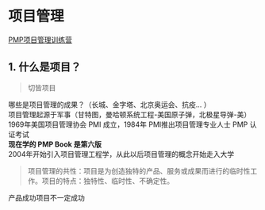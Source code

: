 # 项目管理
[PMP项目管理训练营](https://appzox0wgs47712.h5.xiaoeknow.com/p/course/ecourse/course_2SgBv3QMVCQ9Vv2E42AbtGJEHW4?type=2)

## 1. 什么是项目？
>切皆项目 

哪些是项目管理的成果？（长城、金字塔、北京奥运会、抗疫...  ）   
项目管理起源于军事（甘特图，曼哈顿系统工程-美国原子弹，北极星导弹-美）    
1969年美国项目管理协会 PMI 成立，1984年 PMI推出项目管理专业人士 PMP 认证考试     
**现在学的 PMP Book 是第六版**   
2004年开始引入项目管理工程学，从此以后项目管理的概念开始走入大学    

>项目管理的共性：项目是为创造独特的产品、服务或成果而进行的临时性工作。项目的特点：独特性、临时性、不确定性。

产品成功项目不一定成功







